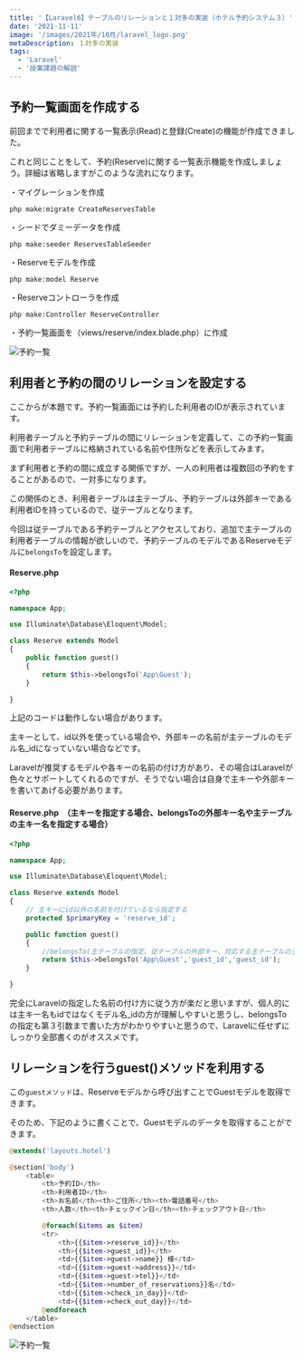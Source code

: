 ```yaml
---
title: '【Laravel6】テーブルのリレーションと１対多の実装（ホテル予約システム３）'
date: '2021-11-11'
image: '/images/2021年/10月/laravel_logo.png'
metaDescription: １対多の実装
tags:
  - 'Laravel'
  - '授業課題の解説'
---
```


## 予約一覧画面を作成する

前回までで利用者に関する一覧表示(Read)と登録(Create)の機能が作成できました。

これと同じことをして、予約(Reserve)に関する一覧表示機能を作成しましょう。詳細は省略しますがこのような流れになります。

・マイグレーションを作成
```terminal
php make:migrate CreateReservesTable
```

・シードでダミーデータを作成
```terminal
php make:seeder ReservesTableSeeder
```

・Reserveモデルを作成
```terminal
php make:model Reserve
```

・Reserveコントローラを作成
```terminal
php make:Controller ReserveController
```

・予約一覧画面を（views/reserve/index.blade.php）に作成

![予約一覧](/images/2021年/11月/hotel2.png)

## 利用者と予約の間のリレーションを設定する

ここからが本題です。予約一覧画面には予約した利用者のIDが表示されています。

利用者テーブルと予約テーブルの間にリレーションを定義して、この予約一覧画面で利用者テーブルに格納されている名前や住所などを表示してみます。

まず利用者と予約の間に成立する関係ですが、<blue>一人の利用者は複数回の予約をすることがある</blue>ので、<red><bold>一対多</bold></red>になります。

この関係のとき、利用者テーブルは<bold>主テーブル</bold>、予約テーブルは<red><bold>外部キー</bold></red>である<bold>利用者ID</bold>を持っているので、<bold>従テーブル</bold>となります。

今回は従テーブルである予約テーブルとアクセスしており、追加で主テーブルの利用者テーブルの情報が欲しいので、予約テーブルのモデルである<bold>Reserveモデル</bold>に<code>belongsTo</code>を設定します。

#### Reserve.php
```php
<?php

namespace App;

use Illuminate\Database\Eloquent\Model;

class Reserve extends Model
{
    public function guest()
    {
        return $this->belongsTo('App\Guest');
    }

}
```
上記のコードは動作しない場合があります。

主キーとして、<bold>id</bold>以外を使っている場合や、外部キーの名前が<bold>主テーブルのモデル名_id</bold>になっていない場合などです。

<red>Laravelが推奨するモデルや各キーの名前の付け方</red>があり、その場合はLaravelが色々とサポートしてくれるのですが、そうでない場合は自身で主キーや外部キーを書いてあげる必要があります。

#### Reserve.php　（主キーを指定する場合、belongsToの外部キー名や主テーブルの主キー名を指定する場合）
```php
<?php

namespace App;

use Illuminate\Database\Eloquent\Model;

class Reserve extends Model
{
    // 主キーにid以外の名前を付けているなら指定する
    protected $primaryKey = 'reserve_id';

    public function guest()
    {
        //belongsTo(主テーブルの指定、従テーブルの外部キー、対応する主テーブルの主キー)
        return $this->belongsTo('App\Guest','guest_id','guest_id');
    }

}
```

完全にLaravelの指定した名前の付け方に従う方が楽だと思いますが、個人的には主キー名もidではなくモデル名_idの方が理解しやすいと思うし、belongsToの指定も第３引数まで書いた方がわかりやすいと思うので、Laravelに任せずにしっかり全部書くのがオススメです。

## リレーションを行うguest()メソッドを利用する

この<code>guestメソッド</code>は、Reserveモデルから呼び出すことでGuestモデルを取得できます。

そのため、下記のように書くことで、Guestモデルのデータを取得することができます。


```php
@extends('layouts.hotel')

@section('body')
    <table>
        <th>予約ID</th>
        <th>利用者ID</th>
        <th>お名前</th><th>ご住所</th><th>電話番号</th>
        <th>人数</th><th>チェックイン日</th><th>チェックアウト日</th>

        @foreach($items as $item)
        <tr>
            <th>{{$item->reserve_id}}</th>
            <th>{{$item->guest_id}}</th>
            <td>{{$item->guest->name}} 様</td>
            <td>{{$item->guest->address}}</td>
            <td>{{$item->guest->tel}}</td>
            <td>{{$item->number_of_reservations}}名</td>
            <td>{{$item->check_in_day}}</td>
            <td>{{$item->check_out_day}}</td>
        @endforeach
    </table>
@endsection

```

![予約一覧](/images/2021年/11月/hotel3.png)
